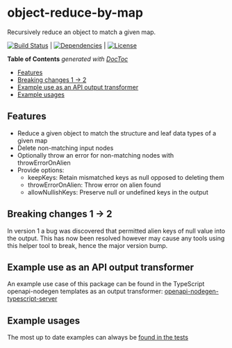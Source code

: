 # object-reduce-by-map
Recursively reduce an object to match a given map.

[![Build Status](https://travis-ci.org/johndcarmichael/object-reduce-by-map.svg?branch=master)](https://travis-ci.org/johndcarmichael/object-reduce-by-map) | [![Dependencies](https://david-dm.org/johndcarmichael/object-reduce-by-map.svg)](https://david-dm.org/johndcarmichael/object-reduce-by-map) | [![License](http://img.shields.io/npm/l/object-reduce-by-map.svg)](https://github.com/johndcarmichael/object-reduce-by-map/blob/master/LICENSE)

<!-- START doctoc generated TOC please keep comment here to allow auto update -->
<!-- DON'T EDIT THIS SECTION, INSTEAD RE-RUN doctoc TO UPDATE -->
**Table of Contents**  *generated with [DocToc](https://github.com/thlorenz/doctoc)*

- [Features](#features)
- [Breaking changes 1 -> 2](#breaking-changes-1---2)
- [Example use as an API output transformer](#example-use-as-an-api-output-transformer)
- [Example usages](#example-usages)

<!-- END doctoc generated TOC please keep comment here to allow auto update -->

## Features
 - Reduce a given object to match the structure and leaf data types of a given map
 - Delete non-matching input nodes
 - Optionally throw an error for non-matching nodes with throwErrorOnAlien
 - Provide options:
   -  keepKeys: Retain mismatched keys as null opposed to deleting them 
   -  throwErrorOnAlien: Throw error on alien found
   -  allowNullishKeys: Preserve null or undefined keys in the output

## Breaking changes 1 -> 2
In version 1 a bug was discovered that permitted alien keys of null value into the output. This has now been resolved however may cause any tools using this helper tool to break, hence the major version bump.

## Example use as an API output transformer
An example use case of this package can be found in the TypeScript openapi-nodegen templates as an output transformer: [openapi-nodegen-typescript-server](https://github.com/acrontum/openapi-nodegen-typescript-server/blob/master/src/http/nodegen/routes/___op.ts.njk#L31)

## Example usages
The most up to date examples can always be [found in the tests](https://github.com/johndcarmichael/object-reduce-by-map/tree/master/__tests__)
